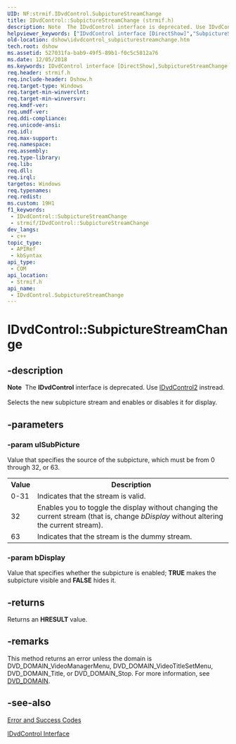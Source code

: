 ```yaml
---
UID: NF:strmif.IDvdControl.SubpictureStreamChange
title: IDvdControl::SubpictureStreamChange (strmif.h)
description: Note  The IDvdControl interface is deprecated. Use IDvdControl2 instread. Selects the new subpicture stream and enables or disables it for display.
helpviewer_keywords: ["IDvdControl interface [DirectShow]","SubpictureStreamChange method","IDvdControl.SubpictureStreamChange","IDvdControl::SubpictureStreamChange","IDvdControlSubpictureStreamChange","SubpictureStreamChange","SubpictureStreamChange method [DirectShow]","SubpictureStreamChange method [DirectShow]","IDvdControl interface","dshow.idvdcontrol_subpicturestreamchange","strmif/IDvdControl::SubpictureStreamChange"]
old-location: dshow\idvdcontrol_subpicturestreamchange.htm
tech.root: dshow
ms.assetid: 527031fa-bab9-49f5-89b1-f0c5c5812a76
ms.date: 12/05/2018
ms.keywords: IDvdControl interface [DirectShow],SubpictureStreamChange method, IDvdControl.SubpictureStreamChange, IDvdControl::SubpictureStreamChange, IDvdControlSubpictureStreamChange, SubpictureStreamChange, SubpictureStreamChange method [DirectShow], SubpictureStreamChange method [DirectShow],IDvdControl interface, dshow.idvdcontrol_subpicturestreamchange, strmif/IDvdControl::SubpictureStreamChange
req.header: strmif.h
req.include-header: Dshow.h
req.target-type: Windows
req.target-min-winverclnt: 
req.target-min-winversvr: 
req.kmdf-ver: 
req.umdf-ver: 
req.ddi-compliance: 
req.unicode-ansi: 
req.idl: 
req.max-support: 
req.namespace: 
req.assembly: 
req.type-library: 
req.lib: 
req.dll: 
req.irql: 
targetos: Windows
req.typenames: 
req.redist: 
ms.custom: 19H1
f1_keywords:
 - IDvdControl::SubpictureStreamChange
 - strmif/IDvdControl::SubpictureStreamChange
dev_langs:
 - c++
topic_type:
 - APIRef
 - kbSyntax
api_type:
 - COM
api_location:
 - Strmif.h
api_name:
 - IDvdControl.SubpictureStreamChange
---
```


# IDvdControl::SubpictureStreamChange


## -description

<div class="alert"><b>Note</b>  The <b>IDvdControl</b> interface is deprecated. Use <a href="https://docs.microsoft.com/windows/desktop/api/strmif/nn-strmif-idvdcontrol2">IDvdControl2</a> instread.</div>
<div> </div>
Selects the new subpicture stream and enables or disables it for display.

## -parameters

### -param ulSubPicture

Value that specifies the source of the subpicture, which must be from 0 through 32, or 63.

<table>
<tr>
<th>Value
                </th>
<th>Description
                </th>
</tr>
<tr>
<td>0-31</td>
<td>Indicates that the stream is valid.</td>
</tr>
<tr>
<td>32</td>
<td>Enables you to toggle the display without changing the current stream (that is, change <i>bDisplay</i> without altering the current stream).</td>
</tr>
<tr>
<td>63</td>
<td>Indicates that the stream is the dummy stream.</td>
</tr>
</table>

### -param bDisplay

Value that specifies whether the subpicture is enabled; <b>TRUE</b> makes the subpicture visible and <b>FALSE</b> hides it.

## -returns

Returns an <b>HRESULT</b> value.

## -remarks

This method returns an error unless the domain is DVD_DOMAIN_VideoManagerMenu, DVD_DOMAIN_VideoTitleSetMenu, DVD_DOMAIN_Title, or DVD_DOMAIN_Stop. For more information, see <a href="https://docs.microsoft.com/windows/desktop/api/strmif/ne-strmif-dvd_domain">DVD_DOMAIN</a>.

## -see-also

<a href="https://docs.microsoft.com/windows/desktop/DirectShow/error-and-success-codes">Error and Success Codes</a>



<a href="https://docs.microsoft.com/windows/desktop/api/strmif/nn-strmif-idvdcontrol">IDvdControl Interface</a>

